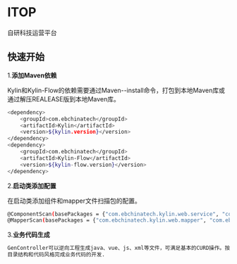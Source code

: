 # ITOP

自研科技运营平台

## 快速开始
1.**添加Maven依赖**

Kylin和Kylin-Flow的依赖需要通过Maven--install命令，打包到本地Maven库或通过解压REALEASE版到本地Maven库。
```bash
<dependency>
    <groupId>com.ebchinatech</groupId>
    <artifactId>Kylin</artifactId>
    <version>${kylin.version}</version>
</dependency>
<dependency>
    <groupId>com.ebchinatech</groupId>
    <artifactId>Kylin-Flow</artifactId>
    <version>${kylin-flow.version}</version>
</dependency>
```
2.**启动类添加配置**

在启动类添加组件和mapper文件扫描包的配置。
```bash
@ComponentScan(basePackages = {"com.ebchinatech.kylin.web.service", "com.ebchinatech.kylin.framework", "com.ebchinatech.itop"})
@MapperScan(basePackages = {"com.ebchinatech.kylin.web.mapper", "com.ebchinatech.itop.**.mapper"})
```
3.**业务代码生成**

```bash
GenController可以逆向工程生成java、vue、js、xml等文件，可满足基本的CURD操作。按照工程中controller、domain、mapper、service等
目录结构和代码风格完成业务代码的开发.
```

